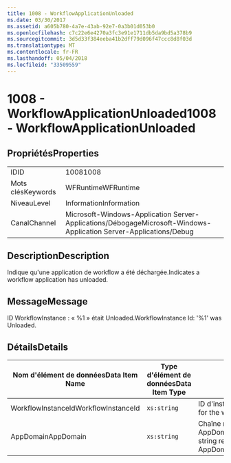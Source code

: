 ```yaml
---
title: 1008 - WorkflowApplicationUnloaded
ms.date: 03/30/2017
ms.assetid: a605b780-4a7e-43ab-92e7-0a3b01d053b0
ms.openlocfilehash: c7c22e6e4270a3fc3e91e1711db5da9bd5a378b9
ms.sourcegitcommit: 3d5d33f384eeba41b2dff79d096f47ccc8d8f03d
ms.translationtype: MT
ms.contentlocale: fr-FR
ms.lasthandoff: 05/04/2018
ms.locfileid: "33509559"
---
```

# <a name="1008---workflowapplicationunloaded"></a><span data-ttu-id="e9123-102">1008 - WorkflowApplicationUnloaded</span><span class="sxs-lookup"><span data-stu-id="e9123-102">1008 - WorkflowApplicationUnloaded</span></span>
## <a name="properties"></a><span data-ttu-id="e9123-103">Propriétés</span><span class="sxs-lookup"><span data-stu-id="e9123-103">Properties</span></span>  
  
|||  
|-|-|  
|<span data-ttu-id="e9123-104">ID</span><span class="sxs-lookup"><span data-stu-id="e9123-104">ID</span></span>|<span data-ttu-id="e9123-105">1008</span><span class="sxs-lookup"><span data-stu-id="e9123-105">1008</span></span>|  
|<span data-ttu-id="e9123-106">Mots clés</span><span class="sxs-lookup"><span data-stu-id="e9123-106">Keywords</span></span>|<span data-ttu-id="e9123-107">WFRuntime</span><span class="sxs-lookup"><span data-stu-id="e9123-107">WFRuntime</span></span>|  
|<span data-ttu-id="e9123-108">Niveau</span><span class="sxs-lookup"><span data-stu-id="e9123-108">Level</span></span>|<span data-ttu-id="e9123-109">Information</span><span class="sxs-lookup"><span data-stu-id="e9123-109">Information</span></span>|  
|<span data-ttu-id="e9123-110">Canal</span><span class="sxs-lookup"><span data-stu-id="e9123-110">Channel</span></span>|<span data-ttu-id="e9123-111">Microsoft-Windows-Application Server-Applications/Débogage</span><span class="sxs-lookup"><span data-stu-id="e9123-111">Microsoft-Windows-Application Server-Applications/Debug</span></span>|  
  
## <a name="description"></a><span data-ttu-id="e9123-112">Description</span><span class="sxs-lookup"><span data-stu-id="e9123-112">Description</span></span>  
 <span data-ttu-id="e9123-113">Indique qu'une application de workflow a été déchargée.</span><span class="sxs-lookup"><span data-stu-id="e9123-113">Indicates a workflow application has unloaded.</span></span>  
  
## <a name="message"></a><span data-ttu-id="e9123-114">Message</span><span class="sxs-lookup"><span data-stu-id="e9123-114">Message</span></span>  
 <span data-ttu-id="e9123-115">ID WorkflowInstance : « %1 » était Unloaded.</span><span class="sxs-lookup"><span data-stu-id="e9123-115">WorkflowInstance Id: '%1' was Unloaded.</span></span>  
  
## <a name="details"></a><span data-ttu-id="e9123-116">Détails</span><span class="sxs-lookup"><span data-stu-id="e9123-116">Details</span></span>  
  
|<span data-ttu-id="e9123-117">Nom d'élément de données</span><span class="sxs-lookup"><span data-stu-id="e9123-117">Data Item Name</span></span>|<span data-ttu-id="e9123-118">Type d'élément de données</span><span class="sxs-lookup"><span data-stu-id="e9123-118">Data Item Type</span></span>|<span data-ttu-id="e9123-119">Description</span><span class="sxs-lookup"><span data-stu-id="e9123-119">Description</span></span>|  
|--------------------|--------------------|-----------------|  
|<span data-ttu-id="e9123-120">WorkflowInstanceId</span><span class="sxs-lookup"><span data-stu-id="e9123-120">WorkflowInstanceId</span></span>|`xs:string`|<span data-ttu-id="e9123-121">ID d'instance pour le workflow</span><span class="sxs-lookup"><span data-stu-id="e9123-121">The instance id for the workflow</span></span>|  
|<span data-ttu-id="e9123-122">AppDomain</span><span class="sxs-lookup"><span data-stu-id="e9123-122">AppDomain</span></span>|`xs:string`|<span data-ttu-id="e9123-123">Chaîne retournée par AppDomain.CurrentDomain.FriendlyName.</span><span class="sxs-lookup"><span data-stu-id="e9123-123">The string returned by AppDomain.CurrentDomain.FriendlyName.</span></span>|
